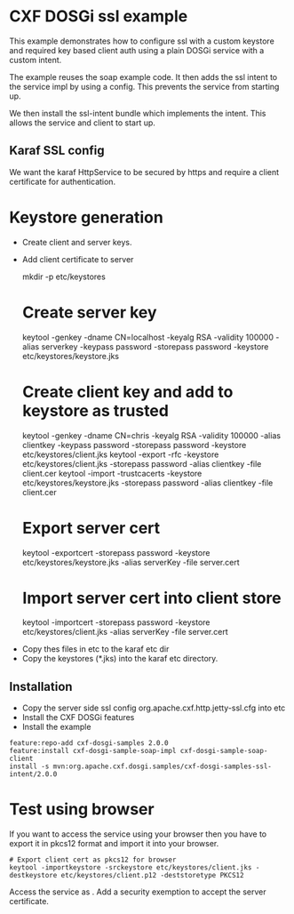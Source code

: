 # CXF DOSGi ssl example

This example demonstrates how to configure ssl with a custom keystore and required key based client auth using a plain DOSGi service with a custom intent.

The example reuses the soap example code. It then adds the ssl intent to the service impl by using a config. This prevents the service from starting up.

We then install the ssl-intent bundle which implements the intent. This allows the service and client to start up.

## Karaf SSL config

We want the karaf HttpService to be secured by https and require a client certificate for authentication.

# Keystore generation

* Create client and server keys.
* Add client certificate to server 


	mkdir -p etc/keystores
	# Create server key
	keytool -genkey -dname CN=localhost -keyalg RSA -validity 100000 -alias serverkey -keypass password -storepass password -keystore etc/keystores/keystore.jks
	# Create client key and add to keystore as trusted
	keytool -genkey -dname CN=chris -keyalg RSA -validity 100000 -alias clientkey -keypass password -storepass password -keystore etc/keystores/client.jks
	keytool -export -rfc -keystore etc/keystores/client.jks -storepass password -alias clientkey -file client.cer
	keytool -import -trustcacerts -keystore etc/keystores/keystore.jks -storepass password -alias clientkey -file client.cer

	
	# Export server cert
	keytool -exportcert -storepass password -keystore etc/keystores/keystore.jks -alias serverKey -file server.cert
	# Import server cert into client store
	keytool -importcert -storepass password -keystore etc/keystores/client.jks -alias serverKey -file server.cert
	

- Copy thes files in etc to the karaf etc dir
- Copy the keystores (*.jks) into the karaf etc directory.

## Installation

- Copy the server side ssl config org.apache.cxf.http.jetty-ssl.cfg into etc 
- Install the CXF DOSGi features
- Install the example

``` 
feature:repo-add cxf-dosgi-samples 2.0.0
feature:install cxf-dosgi-sample-soap-impl cxf-dosgi-sample-soap-client
install -s mvn:org.apache.cxf.dosgi.samples/cxf-dosgi-samples-ssl-intent/2.0.0
```

# Test using browser

If you want to access the service using your browser then you have to export it in pkcs12 format and import it into your browser.

	# Export client cert as pkcs12 for browser
	keytool -importkeystore -srckeystore etc/keystores/client.jks -destkeystore etc/keystores/client.p12 -deststoretype PKCS12

Access the service as [](https://localhost:8443/cxf/echo "echo service").
Add a security exemption to accept the server certificate.
